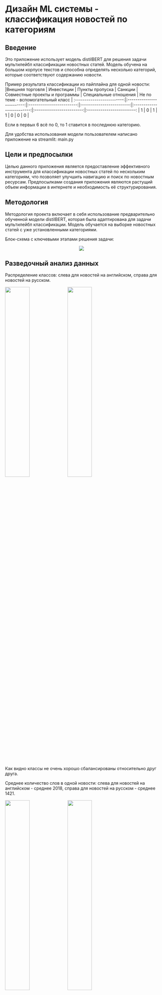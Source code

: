 # Дизайн ML системы - классификация новостей по категориям

## Введение

Это приложение использует модель distilBERT для решения задачи мультилейбл классификации новостных статей. Модель обучена на большом корпусе текстов и способна определять несколько категорий, которые соответствуют содержанию новости.  

Пример результата классификации из пайплайна для одной новости:  
|Внешняя торговля | Инвестиции | Пункты пропуска | Санкции | Совместные проекты и программы | Специальные отношения | Не по теме - вспомогательный класс |
:-------------------------:|:-------------------------:|:-------------------------:|:-------------------------:|:-------------------------:|:-------------------------:|:-------------------------:
| 1 | 0 | 1 | 1 | 0 | 0 | 0 |  

Если в первых 6 всё по 0, то 1 ставится в последнюю категорию.  

Для удобства использования модели пользователем написано приложение на streamlit: main.py

## Цели и предпосылки  

Целью данного приложения является предоставление эффективного инструмента для классификации новостных статей по нескольким категориям, что позволяет улучшить навигацию и поиск по новостным ресурсам. Предпосылками создания приложения являются растущий объем информации в интернете и необходимость её структурирования.  

## Методология

Методология проекта включает в себя использование предварительно обученной модели distilBERT, которая была адаптирована для задачи мультилейбл классификации. Модель обучается на выборке новостных статей с уже установленными категориями.  

Блок-схема с ключевыми этапами решения задачи:  
<p align="center">
  <img src="https://github.com/Anzovi/NewsClassificationApp/blob/main/Pics/schema.png"/>
</p>

## Разведочный анализ данных
Распределение классов: слева для новостей на английском, справа для новостей на русском.
<p float="left">  
  <img src="https://github.com/Anzovi/NewsClassificationApp/blob/main/Pics/Eng_classes.png" width="40%" />
  <img src="https://github.com/Anzovi/NewsClassificationApp/blob/main/Pics/Rus_classes.png" width="40%" /> 
</p> 
Как видно классы не очень хорошо сбалансированы относительно друг друга.  

Среднее количество слов в одной новости: слева для новостей на английском - среднее 2018, справа для новостей на русском - среднее 1421.
<p float="left">  
  <img src="https://github.com/Anzovi/NewsClassificationApp/blob/main/Pics/Eng_words_distribution_2018.png" width="40%" />
  <img src="https://github.com/Anzovi/NewsClassificationApp/blob/main/Pics/Rus_words_distribution_1421.png" width="40%" /> 
</p> 
Среднее количество слов в одной новости на русском в среднем на 600 меньше чем в английском.  


## Установка модели

Ссылка на модель для классификации новостей на русском: https://huggingface.co/Anzovi/distilBERT-news-ru  
Ссылка на модель для классификации новостей на английском: https://huggingface.co/Anzovi/distilBERT-news  

Структура файлов:
```bash tree
├── model_folder_1
│   ├── config.json
│   ├── model.safetensors
│   ├── special_tokens_map.json
│   ├── tokenizer_config.json
│   └── vocab.txt
├── model_folder_2
│   ├── config.json
│   ├── model.safetensors
│   ├── special_tokens_map.json
│   ├── tokenizer_config.json
│   └── vocab.txt
├── Data_processing_eng.py
├── Data_processing_rus.py
├── data_splitter.py
├── *.py
└── ...
```

Для классификации новостей только на русском языке:

```python
# Load model directly
from transformers import DistilBERTClassRus
model = DistilBERTClassRus.from_pretrained("Anzovi/distilBERT-news-ru")
```

Для классификации новостей только на английском языке:

```python
# Load model directly
from transformers import DistilBERTClass
model = DistilBERTClass.from_pretrained("Anzovi/distilBERT-news")
```

Или клонирование репозитория для использования с пайплайном (и для английского и для русского):

```python
import classification
```

## Использование

### Чтобы классифицировать новостные статьи есть два способа:  

### Напрямую через обращение к модели  

1. Импортирование необходимых модулей и загрузка модели:

```python
from distilBERTModule import DistilBERTClassRus # Локально
# from transformers import DistilBERTClass # Из облака
from transformers import AutoTokenizer

device = "cuda"

# Локально, если папка с моделью названа - models_rus
tokenizer = AutoTokenizer.from_pretrained('models_rus')
model = DistilBERTClassRus.from_pretrained('models_rus')

# Или из облака
tokenizer = AutoTokenizer.from_pretrained('Anzovi/distilBERT-news-ru')
model = DistilBERTClassRus.from_pretrained('Anzovi/distilBERT-news-ru')

model.to(device)
```

2. Подготовка данных для классификации:

```python
text = "Здесь ваш текст новости..."
encoded_input = tokenizer(text, return_tensors='pt', return_token_type_ids=True).to(device)
```

3. Классификация текстов:

```python
import torch

with torch.no_grad():
    outputs = model(**encoded_input)
```

4. Преобразование вероятностных значений классов в категории:

```python
fin_outputs = []
fin_outputs.extend(((torch.sigmoid(outputs).cpu().detach().numpy() >= 0.5).astype(int)).tolist())

classes_names = ['Внешняя торговля',
                   'Инвестиции',
                   'Пункты пропуска',
                   'Санкции',
                   'Совместные проекты и программы',
                   'Специальные отношения']

import pandas as pd

labels = pd.DataFrame(data=fin_outputs, columns=classes_names)

print(labels)
```

### Использование заготовленного пайплаина
Для *.csv файла:
```python
import classification
import pandas as pd

df = pd.read_csv('news.csv')
text_column = 'text'

df_finale = classification.classify(df, text_column)
df_finale.to_csv("Out.csv")
```

Для одного текста:
```python
import classification
import pandas as pd

text = "Здесь ваш текст новости..."
df = pd.DataFrame(data=[text], columns=['text'])
text_column = 'text'

df_finale = classification.classify(df, text_column)
print(df_finale)
```

## Издержки и Риски

Издержки включают затраты на обучение модели, серверное оборудование и поддержку. Основные риски связаны с возможностью неправильной классификации и необходимостью постоянного обновления модели.


## Конфигурация

Модель distilBERT может быть настроена для улучшения результатов классификации. Возможные параметры конфигурации включают количество эпох, размер батча и скорость обучения.

## Качество классификации модели
Проверка на тестовой выборке.
Соотношение класов: 0 - Внешняя торговля, 1 - Инвестиции, 2 - Пункты пропуска, 3 - Санкции, 4 - Совместные проекты и программы, 5 - Специальные отношения, не классифицированные по типу  

Для модели новостей на русском языке:  

<p align="center">
  <img src="https://github.com/Anzovi/NewsClassificationApp/blob/main/Pics/Rus.png"/>
</p>


Для модели новостей на английском языке:  

<p align="center">
  <img src="https://github.com/Anzovi/NewsClassificationApp/blob/main/Pics/Eng.png"/>
</p>

## Ожидаемые выгоды

Ожидаемые выгоды от внедрения приложения включают экономию времени работника новостного отделения на категоризацию новостей.

